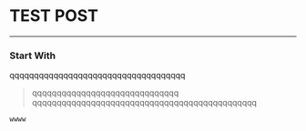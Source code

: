 # TEST POST
---

### Start With

qqqqqqqqqqqqqqqqqqqqqqqqqqqqqqqqqqqq


>qqqqqqqqqqqqqqqqqqqqqqqqqqqqqq
qqqqqqqqqqqqqqqqqqqqqqqqqqqqqqqqqqqqqqqqqqqqqq

	wwww


